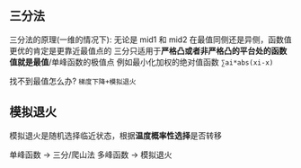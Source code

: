 ## 三分法

三分法的原理(一维的情况下):
无论是 mid1 和 mid2 在最值同侧还是异侧，函数值更优的肯定是更靠近最值点的
三分只适用于**严格凸或者非严格凸的平台处的函数值就是最值**/单峰函数的极值点
例如最小化加权的绝对值函数 `∑ai*abs(xi-x)`

找不到最值怎么办?
`梯度下降+模拟退火`

## 模拟退火

模拟退火是随机选择临近状态，根据**温度概率性选择**是否转移

单峰函数 -> 三分/爬山法
多峰函数 -> 模拟退火
